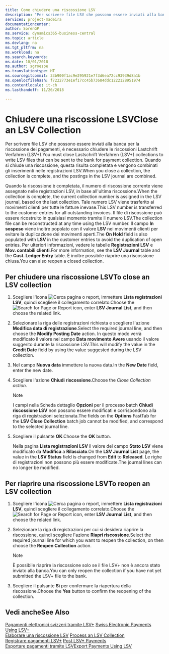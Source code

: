 ```yaml
---
title: Come chiudere una riscossione LSV
description: "Per scrivere file LSV che possono essere inviati alla banca per la riscossione dei pagamenti, è necessario chiudere le riscossioni Lastchrift Verfahren (LSV+). Quando si chiude una riscossione, questa risulta completata e vengono combinati gli inserimenti nelle registrazioni LSV."
services: project-madeira
documentationcenter: 
author: SorenGP
ms.service: dynamics365-business-central
ms.topic: article
ms.devlang: na
ms.tgt_pltfrm: na
ms.workload: na
ms.search.keywords: 
ms.date: 10/01/2018
ms.author: sgroespe
ms.translationtype: HT
ms.sourcegitcommit: 33b900f1ac9e295921e7f3d6ea72cc93939d8a1b
ms.openlocfilehash: f7222773e1ef17cc45b73684ddc1222128951974
ms.contentlocale: it-ch
ms.lasthandoff: 11/26/2018

---
```

# <a name="close-an-lsv-collection"></a><span data-ttu-id="49958-104">Chiudere una riscossione LSV</span><span class="sxs-lookup"><span data-stu-id="49958-104">Close an LSV Collection</span></span>
<span data-ttu-id="49958-105">Per scrivere file LSV che possono essere inviati alla banca per la riscossione dei pagamenti, è necessario chiudere le riscossioni Lastchrift Verfahren (LSV+).</span><span class="sxs-lookup"><span data-stu-id="49958-105">You must close Lastschrift Verfahren (LSV+) collections to write LSV files that can be sent to the bank for payment collection.</span></span> <span data-ttu-id="49958-106">Quando si chiude una riscossione, questa risulta completata e vengono combinati gli inserimenti nelle registrazioni LSV.</span><span class="sxs-lookup"><span data-stu-id="49958-106">When you close a collection, the collection is complete, and the postings in the LSV journal are combined.</span></span>  

<span data-ttu-id="49958-107">Quando la riscossione è completata, il numero di riscossione corrente viene assegnato nelle registrazioni LSV, in base all'ultima riscossione.</span><span class="sxs-lookup"><span data-stu-id="49958-107">When the collection is complete, the current collection number is assigned in the LSV journal, based on the last collection.</span></span> <span data-ttu-id="49958-108">Tale numero LSV viene trasferito ai movimenti clienti per tutte le fatture inevase.</span><span class="sxs-lookup"><span data-stu-id="49958-108">This LSV number is transferred to the customer entries for all outstanding invoices.</span></span> <span data-ttu-id="49958-109">Il file di riscossione può essere ricostruito in qualsiasi momento tramite il numero LSV.</span><span class="sxs-lookup"><span data-stu-id="49958-109">The collection file can be reconstructed at any time using the LSV number.</span></span> <span data-ttu-id="49958-110">Il campo **In sospeso** viene inoltre popolato con il valore **LSV** nei movimenti clienti per evitare la duplicazione dei movimenti aperti.</span><span class="sxs-lookup"><span data-stu-id="49958-110">The **On Hold** field is also populated with **LSV** in the customer entries to avoid the duplication of open entries.</span></span> <span data-ttu-id="49958-111">Per ulteriori informazioni, vedere le tabelle **Registrazioni LSV** e **Mov. contabili clienti**.</span><span class="sxs-lookup"><span data-stu-id="49958-111">For more information, see the **LSV Journal** table and the **Cust. Ledger Entry** table.</span></span> <span data-ttu-id="49958-112">È inoltre possibile riaprire una riscossione chiusa.</span><span class="sxs-lookup"><span data-stu-id="49958-112">You can also reopen a closed collection.</span></span>  

## <a name="to-close-an-lsv-collection"></a><span data-ttu-id="49958-113">Per chiudere una riscossione LSV</span><span class="sxs-lookup"><span data-stu-id="49958-113">To close an LSV collection</span></span>  

1.  <span data-ttu-id="49958-114">Scegliere l'icona ![Cerca pagina o report](../../media/ui-search/search_small.png "Cerca pagina o report"), immettere **Lista registrazioni LSV**, quindi scegliere il collegamento correlato.</span><span class="sxs-lookup"><span data-stu-id="49958-114">Choose the ![Search for Page or Report](../../media/ui-search/search_small.png "Search for Page or Report icon") icon, enter **LSV Journal List**, and then choose the related link.</span></span>  
2.  <span data-ttu-id="49958-115">Selezionare la riga delle registrazioni richiesta e scegliere l'azione **Modifica data di registrazione**.</span><span class="sxs-lookup"><span data-stu-id="49958-115">Select the required journal line, and then choose the **Modify Posting Date** action.</span></span> <span data-ttu-id="49958-116">In questo modo verrà modificato il valore nel campo **Data movimento Avere** usando il valore suggerito durante la riscossione LSV.</span><span class="sxs-lookup"><span data-stu-id="49958-116">This will modify the value in the **Credit Date** field by using the value suggested during the LSV collection.</span></span>  
3.  <span data-ttu-id="49958-117">Nel campo **Nuova data** immettere la nuova data.</span><span class="sxs-lookup"><span data-stu-id="49958-117">In the **New Date** field, enter the new date.</span></span>  
4.  <span data-ttu-id="49958-118">Scegliere l'azione **Chiudi riscossione**.</span><span class="sxs-lookup"><span data-stu-id="49958-118">Choose the **Close Collection* action*.</span></span>  

    > [!NOTE]  
    >  <span data-ttu-id="49958-119">I campi nella Scheda dettaglio **Opzioni** per il processo batch **Chiudi riscossione LSV** non possono essere modificati e corrispondono alla riga di registrazioni selezionata.</span><span class="sxs-lookup"><span data-stu-id="49958-119">The fields on the **Options** FastTab for the **LSV Close Collection** batch job cannot be modified, and correspond to the selected journal line.</span></span>  

5.  <span data-ttu-id="49958-120">Scegliere il pulsante **OK**.</span><span class="sxs-lookup"><span data-stu-id="49958-120">Choose the **OK** button.</span></span>  

    <span data-ttu-id="49958-121">Nella pagina **Lista registrazioni LSV** il valore del campo **Stato LSV** viene modificato da **Modifica** a **Rilasciato**.</span><span class="sxs-lookup"><span data-stu-id="49958-121">On the **LSV Journal List** page, the value in the **LSV Status** field is changed from **Edit** to **Released**.</span></span> <span data-ttu-id="49958-122">Le righe di registrazioni non possono più essere modificate.</span><span class="sxs-lookup"><span data-stu-id="49958-122">The journal lines can no longer be modified.</span></span>  

## <a name="to-reopen-an-lsv-collection"></a><span data-ttu-id="49958-123">Per riaprire una riscossione LSV</span><span class="sxs-lookup"><span data-stu-id="49958-123">To reopen an LSV collection</span></span>  

1.  <span data-ttu-id="49958-124">Scegliere l'icona ![Cerca pagina o report](../../media/ui-search/search_small.png "Cerca pagina o report"), immettere **Lista registrazioni LSV**, quindi scegliere il collegamento correlato.</span><span class="sxs-lookup"><span data-stu-id="49958-124">Choose the ![Search for Page or Report](../../media/ui-search/search_small.png "Search for Page or Report icon") icon, enter **LSV Journal List**, and then choose the related link.</span></span>  
2.  <span data-ttu-id="49958-125">Selezionare la riga di registrazioni per cui si desidera riaprire la riscossione, quindi scegliere l'azione **Riapri riscossione**.</span><span class="sxs-lookup"><span data-stu-id="49958-125">Select the required journal line for which you want to reopen the collection, on then choose the **Reopen Collection** action.</span></span>  

    > [!NOTE]  
    >  <span data-ttu-id="49958-126">È possibile riaprire la riscossione solo se il file LSV+ non è ancora stato inviato alla banca.</span><span class="sxs-lookup"><span data-stu-id="49958-126">You can only reopen the collection if you have not yet submitted the LSV+ file to the bank.</span></span>  

3.  <span data-ttu-id="49958-127">Scegliere il pulsante **Sì** per confermare la riapertura della riscossione.</span><span class="sxs-lookup"><span data-stu-id="49958-127">Choose the **Yes** button to confirm the reopening of the collection.</span></span>  

## <a name="see-also"></a><span data-ttu-id="49958-128">Vedi anche</span><span class="sxs-lookup"><span data-stu-id="49958-128">See Also</span></span>  
 <span data-ttu-id="49958-129">[Pagamenti elettronici svizzeri tramite LSV+](swiss-electronic-payments-using-lsv-.md) </span><span class="sxs-lookup"><span data-stu-id="49958-129">[Swiss Electronic Payments Using LSV+](swiss-electronic-payments-using-lsv-.md) </span></span>  
 <span data-ttu-id="49958-130">[Elaborare una riscossione LSV](how-to-process-an-lsv-collection.md) </span><span class="sxs-lookup"><span data-stu-id="49958-130">[Process an LSV Collection](how-to-process-an-lsv-collection.md) </span></span>  
 <span data-ttu-id="49958-131">[Registrare pagamenti LSV+](how-to-post-lsv-payments.md) </span><span class="sxs-lookup"><span data-stu-id="49958-131">[Post LSV+ Payments](how-to-post-lsv-payments.md) </span></span>  
 [<span data-ttu-id="49958-132">Esportare pagamenti tramite LSV</span><span class="sxs-lookup"><span data-stu-id="49958-132">Export Payments Using LSV</span></span>](how-to-export-payments-using-lsv.md)

